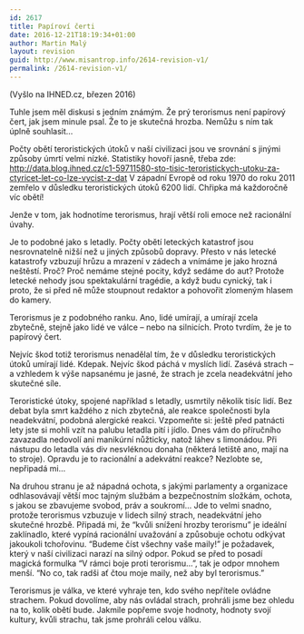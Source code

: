 ```yaml
---
id: 2617
title: Papíroví čerti
date: 2016-12-21T18:19:34+01:00
author: Martin Malý
layout: revision
guid: http://www.misantrop.info/2614-revision-v1/
permalink: /2614-revision-v1/
---
```

(Vyšlo na IHNED.cz, březen 2016)

<span style="font-weight: 400;">Tuhle jsem měl diskusi s jedním známým. Že prý terorismus není papírový čert, jak jsem minule psal. Že to je skutečná hrozba. Nemůžu s ním tak úplně souhlasit…</span>

<span style="font-weight: 400;">Počty obětí teroristických útoků v naší civilizaci jsou ve srovnání s jinými způsoby úmrtí velmi nízké. Statistiky hovoří jasně, třeba zde: </span>[<span style="font-weight: 400;">http://data.blog.ihned.cz/c1-59711580-sto-tisic-teroristickych-utoku-za-ctyricet-let-co-lze-vycist-z-dat</span>](http://data.blog.ihned.cz/c1-59711580-sto-tisic-teroristickych-utoku-za-ctyricet-let-co-lze-vycist-z-dat) <span style="font-weight: 400;">V západní Evropě od roku 1970 do roku 2011 zemřelo v důsledku teroristických útoků 6200 lidí. Chřipka má každoročně víc obětí!</span>

<span style="font-weight: 400;">Jenže v tom, jak hodnotíme terorismus, hrají větší roli emoce než racionální úvahy.</span>

<span style="font-weight: 400;">Je to podobné jako s letadly. Počty obětí leteckých katastrof jsou nesrovnatelně nižší než u jiných způsobů dopravy. Přesto v nás letecké katastrofy vzbuzují hrůzu a mrazení v zádech a vnímáme je jako hrozná neštěstí. Proč? Proč nemáme stejné pocity, když sedáme do aut? Protože letecké nehody jsou spektakulární tragédie, a když budu cynický, tak i proto, že si před ně může stoupnout redaktor a pohovořit zlomeným hlasem do kamery.</span>

<span style="font-weight: 400;">Terorismus je z podobného ranku. Ano, lidé umírají, a umírají zcela zbytečně, stejně jako lidé ve válce &#8211; nebo na silnicích. Proto tvrdím, že je to papírový čert.</span>

<span style="font-weight: 400;">Nejvíc škod totiž terorismus nenadělal tím, že v důsledku teroristických útoků umírají lidé. Kdepak. Nejvíc škod páchá v myslích lidí. Zasévá strach &#8211; a vzhledem k výše napsanému je jasné, že strach je zcela neadekvátní jeho skutečné síle.</span>

<span style="font-weight: 400;">Teroristické útoky, spojené například s letadly, usmrtily několik tisíc lidí. Bez debat byla smrt každého z nich zbytečná, ale reakce společnosti byla neadekvátní, podobná alergické reakci. Vzpomeňte si: ještě před patnácti lety jste si mohli vzít na palubu letadla pití i jídlo. Dnes vám do příručního zavazadla nedovolí ani manikúrní nůžticky, natož láhev s limonádou. Při nástupu do letadla vás div nesvléknou donaha (některá letiště ano, mají na to stroje). Opravdu je to racionální a adekvátní reakce? Nezlobte se, nepřipadá mi…</span>

<span style="font-weight: 400;">Na druhou stranu je až nápadná ochota, s jakými parlamenty a organizace odhlasovávají větší moc tajným službám a bezpečnostním složkám, ochota, s jakou se zbavujeme svobod, práv a soukromí… Jde to velmi snadno, protože terorismus vzbuzuje v lidech silný strach, neadekvátní jeho skutečné hrozbě. Připadá mi, že “kvůli snížení hrozby terorismu” je ideální zaklínadlo, které vypíná racionální uvažování a způsobuje ochotu odkývat jakoukoli tchořovinu. “Budeme číst všechny vaše maily!” je požadavek, který v naší civilizaci narazí na silný odpor. Pokud se před to posadí magická formulka “V rámci boje proti terorismu…”, tak je odpor mnohem menší. “No co, tak radši ať čtou moje maily, než aby byl terorismus.”</span>

<span style="font-weight: 400;">Terorismus je válka, ve které vyhraje ten, kdo svého nepřítele ovládne strachem. Pokud dovolíme, aby nás ovládal strach, prohráli jsme bez ohledu na to, kolik obětí bude. Jakmile popřeme svoje hodnoty, hodnoty svojí kultury, kvůli strachu, tak jsme prohráli celou válku.</span>